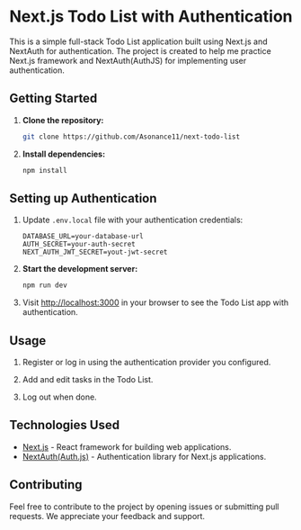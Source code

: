 # Next.js Todo List with Authentication

This is a simple full-stack Todo List application built using Next.js and NextAuth for authentication. The project is created to help me practice Next.js framework and NextAuth(AuthJS) for implementing user authentication.

## Getting Started

1. **Clone the repository:**

   ```bash
   git clone https://github.com/Asonance11/next-todo-list
   ```

2. **Install dependencies:**
   ```bash
   npm install
   ```

## Setting up Authentication

1. Update `.env.local` file with your authentication credentials:

   ```env
   DATABASE_URL=your-database-url
   AUTH_SECRET=your-auth-secret
   NEXT_AUTH_JWT_SECRET=yout-jwt-secret
   ```

2. **Start the development server:**

   ```bash
   npm run dev
   ```

3. Visit [http://localhost:3000](http://localhost:3000) in your browser to see the Todo List app with authentication.

## Usage

1. Register or log in using the authentication provider you configured.

2. Add and edit tasks in the Todo List.

3. Log out when done.

## Technologies Used

- [Next.js](https://nextjs.org/) - React framework for building web applications.
- [NextAuth(Auth.js)](https://authjs.dev/) - Authentication library for Next.js applications.

## Contributing

Feel free to contribute to the project by opening issues or submitting pull requests. We appreciate your feedback and support.
